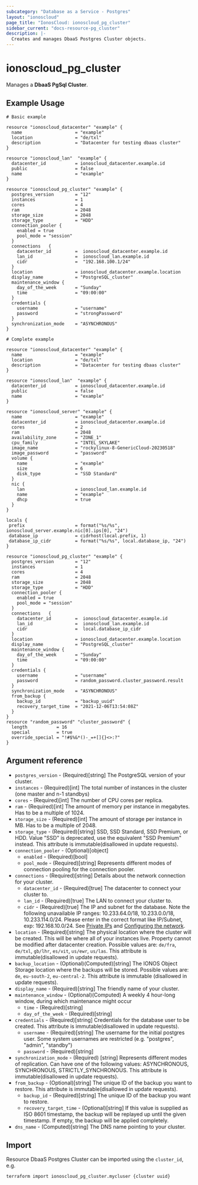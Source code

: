 ```yaml
---
subcategory: "Database as a Service - Postgres"
layout: "ionoscloud"
page_title: "IonosCloud: ionoscloud_pg_cluster"
sidebar_current: "docs-resource-pg_cluster"
description: |-
  Creates and manages DbaaS Postgres Cluster objects.
---
```


# ionoscloud_pg_cluster

Manages a **DbaaS PgSql Cluster**.

## Example Usage

```hcl
# Basic example

resource "ionoscloud_datacenter" "example" {
  name                    = "example"
  location                = "de/txl"
  description             = "Datacenter for testing dbaas cluster"
}

resource "ionoscloud_lan"  "example" {
  datacenter_id           = ionoscloud_datacenter.example.id
  public                  = false
  name                    = "example"
}

resource "ionoscloud_pg_cluster" "example" {
  postgres_version        = "12"
  instances               = 1
  cores                   = 4
  ram                     = 2048
  storage_size            = 2048
  storage_type            = "HDD"
  connection_pooler {
    enabled = true
    pool_mode = "session"
  }
  connections   {
    datacenter_id         =  ionoscloud_datacenter.example.id
    lan_id                =  ionoscloud_lan.example.id
    cidr                  =  "192.168.100.1/24"
  }
  location                = ionoscloud_datacenter.example.location
  display_name            = "PostgreSQL_cluster"
  maintenance_window {
    day_of_the_week       = "Sunday"
    time                  = "09:00:00"
  }
  credentials {
    username              = "username"
    password              = "strongPassword"
  }
  synchronization_mode    = "ASYNCHRONOUS"
}
```

```hcl
# Complete example

resource "ionoscloud_datacenter" "example" {
  name                    = "example"
  location                = "de/txl"
  description             = "Datacenter for testing dbaas cluster"
}

resource "ionoscloud_lan"  "example" {
  datacenter_id           = ionoscloud_datacenter.example.id 
  public                  = false
  name                    = "example"
}

resource "ionoscloud_server" "example" {
  name                    = "example"
  datacenter_id           = ionoscloud_datacenter.example.id
  cores                   = 2
  ram                     = 2048
  availability_zone       = "ZONE_1"
  cpu_family              = "INTEL_SKYLAKE"
  image_name              = "rockylinux-8-GenericCloud-20230518"
  image_password          = "password"
  volume {
    name                  = "example"
    size                  = 6
    disk_type             = "SSD Standard"
  }
  nic {
    lan                   = ionoscloud_lan.example.id
    name                  = "example"
    dhcp                  = true
  }
}

locals {
 prefix                   = format("%s/%s", ionoscloud_server.example.nic[0].ips[0], "24")
 database_ip              = cidrhost(local.prefix, 1)
 database_ip_cidr         = format("%s/%s", local.database_ip, "24")
}

resource "ionoscloud_pg_cluster" "example" {
  postgres_version        = "12"
  instances               = 1
  cores                   = 4
  ram                     = 2048
  storage_size            = 2048
  storage_type            = "HDD"
  connection_pooler {
    enabled = true
    pool_mode = "session"
  }
  connections   {
    datacenter_id         =  ionoscloud_datacenter.example.id 
    lan_id                =  ionoscloud_lan.example.id 
    cidr                  =  local.database_ip_cidr
  }
  location                = ionoscloud_datacenter.example.location
  display_name            = "PostgreSQL_cluster"
  maintenance_window {
    day_of_the_week       = "Sunday"
    time                  = "09:00:00"
  }
  credentials {
    username              = "username"
    password              = random_password.cluster_password.result
  }
  synchronization_mode    = "ASYNCHRONOUS"
  from_backup {
    backup_id             = "backup_uuid"
    recovery_target_time  = "2021-12-06T13:54:08Z"
  }
}
resource "random_password" "cluster_password" {
  length           = 16
  special          = true
  override_special = "!#$%&*()-_=+[]{}<>:?"
}
```

## Argument reference

* `postgres_version` - (Required)[string] The PostgreSQL version of your cluster.
* `instances` - (Required)[int] The total number of instances in the cluster (one master and n-1 standbys)
* `cores` - (Required)[int] The number of CPU cores per replica.
* `ram` - (Required)[int] The amount of memory per instance in megabytes. Has to be a multiple of 1024.
* `storage_size` - (Required)[int] The amount of storage per instance in MB. Has to be a multiple of 2048.
* `storage_type` - (Required)[string] SSD, SSD Standard, SSD Premium, or HDD. Value "SSD" is deprecated, use the equivalent "SSD Premium" instead. This attribute is immutable(disallowed in update requests).
* `connection_pooler` - (Optional)[object]
  * `enabled` - (Required)[bool]
  * `pool_mode` - (Required)[string] Represents different modes of connection pooling for the connection pooler.
* `connections` - (Required)[string] Details about the network connection for your cluster.
  * `datacenter_id` - (Required)[true] The datacenter to connect your cluster to.
  * `lan_id` - (Required)[true] The LAN to connect your cluster to.
  * `cidr` - (Required)[true] The IP and subnet for the database. Note the following unavailable IP ranges: 10.233.64.0/18, 10.233.0.0/18, 10.233.114.0/24. Please enter in the correct format like IP/Subnet, exp: 192.168.10.0/24. See [Private IPs](https://www.ionos.com/help/server-cloud-infrastructure/private-network/private-ip-address-ranges/) and [Configuring the network](https://docs.ionos.com/cloud/compute-engine/networks/how-tos/configure-networks).
* `location` - (Required)[string] The physical location where the cluster will be created. This will be where all of your instances live. Property cannot be modified after datacenter creation. Possible values are: `de/fra`, `de/txl`, `gb/lhr`, `es/vit`, `us/ewr`, `us/las`. This attribute is immutable(disallowed in update requests).
* `backup_location` - (Optional)(Computed)[string] The IONOS Object Storage location where the backups will be stored. Possible values are: `de`, `eu-south-2`, `eu-central-2`. This attribute is immutable (disallowed in update requests).
* `display_name` - (Required)[string] The friendly name of your cluster.
* `maintenance_window` - (Optional)(Computed) A weekly 4 hour-long window, during which maintenance might occur
  * `time` - (Required)[string]
  * `day_of_the_week` - (Required)[string]
* `credentials` - (Required)[string] Credentials for the database user to be created. This attribute is immutable(disallowed in update requests).
    * `username` - (Required)[string] The username for the initial postgres user. Some system usernames are restricted (e.g. "postgres", "admin", "standby")
    * `password` - (Required)[string]
* `synchronization_mode` - (Required) [string] Represents different modes of replication. Can have one of the following values: ASYNCHRONOUS, SYNCHRONOUS, STRICTLY_SYNCHRONOUS. This attribute is immutable(disallowed in update requests).
* `from_backup` - (Optional)[string] The unique ID of the backup you want to restore. This attribute is immutable(disallowed in update requests).
  * `backup_id` - (Required)[string] The unique ID of the backup you want to restore.
  * `recovery_target_time` - (Optional)[string] If this value is supplied as ISO 8601 timestamp, the backup will be replayed up until the given timestamp. If empty, the backup will be applied completely.
* `dns_name` - (Computed)[string] The DNS name pointing to your cluster.

## Import

Resource DbaaS Postgres Cluster can be imported using the `cluster_id`, e.g.

```shell
terraform import ionoscloud_pg_cluster.mycluser {cluster uuid}
```

